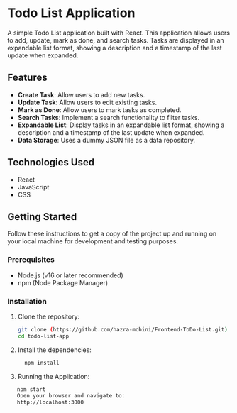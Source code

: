# Todo List Application

A simple Todo List application built with React. This application allows users to add, update, mark as done, and search tasks. Tasks are displayed in an expandable list format, showing a description and a timestamp of the last update when expanded.

## Features

- **Create Task**: Allow users to add new tasks.
- **Update Task**: Allow users to edit existing tasks.
- **Mark as Done**: Allow users to mark tasks as completed.
- **Search Tasks**: Implement a search functionality to filter tasks.
- **Expandable List**: Display tasks in an expandable list format, showing a description and a timestamp of the last update when expanded.
- **Data Storage**: Uses a dummy JSON file as a data repository.

## Technologies Used

- React
- JavaScript
- CSS

## Getting Started

Follow these instructions to get a copy of the project up and running on your local machine for development and testing purposes.

### Prerequisites

- Node.js (v16 or later recommended)
- npm (Node Package Manager)

### Installation

1. Clone the repository:
   ```bash
   git clone (https://github.com/hazra-mohini/Frontend-ToDo-List.git)
   cd todo-list-app
2. Install the dependencies:
   ```bash
     npm install
3. Running the Application:
  ```bash
     npm start
     Open your browser and navigate to:
     http://localhost:3000


   
